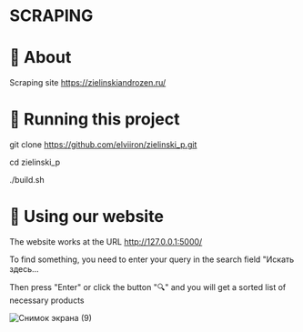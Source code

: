 # SCRAPING

# 📍 About

Scraping site https://zielinskiandrozen.ru/

# 📍 Running this project

git clone https://github.com/elviiron/zielinski_p.git

cd zielinski_p

./build.sh

# 📍 Using our website

The website works at the URL http://127.0.0.1:5000/

To find something, you need to enter your query in the search field "Искать здесь...

Then press "Enter" or click the button "🔍" and you will get a sorted list of necessary products

![Снимок экрана (9)](https://github.com/elviiron/zielinski_p/assets/150541766/2662a9fe-f08b-4ae0-a085-9a7ad106dda4)

